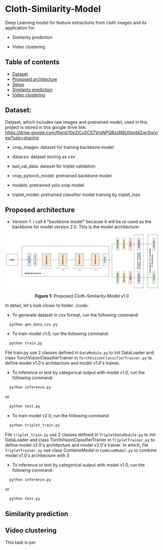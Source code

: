 # Cloth-Similarity-Model
Deep Learning model for feature extractions from cloth images and its application for:

* Similarity prediction

* Video clustering

## Table of contents
* [Dataset](#dataset)
* [Proposed architecture](#proposed-architecture)
* [Setup](#setup)
* [Similarity prediction](#similarity-prediction)
* [Video clustering](#video-clustering)


## Dataset: 

Dataset, which includes raw images and pretrained model, used in this project is stored in this google drive link: https://drive.google.com/file/d/10e2jCu5CS7VrgNPQBzsN9U0erd4Zwr5q/view?usp=sharing

* crop_images: dataset for training backbone model

* datacsv: dataset storing as csv

* last_val_data: dataset for triplet validation

* crop_pytorch_model: pretrained backbone model

* models: pretrained yolo crop model

* triplet_model: pretrained classifier model training by triplet_loss

## Proposed architecture

* Version 1: I call it "backbone model" because it will be re-used as the backbone for model version 2.0. This is the model architecture:

<p align="center">
  <img align="center" src="git_img/Cloth Model.png" />
</p>
<p align="center">
  <b>Figure 1:</b> Proposed Cloth-Similarity-Model v1.0
</p>

In detail, let's look closer to folder ./code:

* To generate dataset in csv format, run the following command: 
```bash
  python gen_data_csv.py
```

* To train model v1.0, run the following command: 
```bash
  python train.py
```

File train.py use 2 classes defined in `DataModule.py` to init DataLoader and class TorchVisionClassifierTrainer in `TorchVisionClassifierTrainer.py` to define model v1.0's architecture and model v1.0's trainer.

* To inference or test by categorical output with model v1.0, run the following command: 
```bash
  python inference.py
```

or

```bash
  python test.py
```

* To train model v2.0, run the following command: 
```bash
  python triplet_train.py
```

File `triplet_train.py` use 2 classes defined in `TripletDataModule.py` to init DataLoader and class TorchVisionClassifierTrainer in `TripletTrainer.py` to define model v2.0's architecture and model v2.0's trainer. In which, file `TripletTrainer.py` use class CombineModel in `CombineModel.py` to combine model v1.0's architecture with 3 

* To inference or test by categorical output with model v1.0, run the following command: 
```bash
  python inference.py
```

or

```bash
  python test.py
```


## Similarity prediction

## Video clustering

This task is per